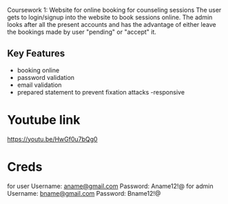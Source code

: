 Coursework 1: Website for online booking for counseling sessions
The user gets to login/signup into the website to book sessions online. The admin looks after all the present accounts and has the advantage of either leave the bookings made by user "pending" or "accept" it.
## Key Features
- booking online
- password validation
- email validation
- prepared statement to prevent fixation attacks
-responsive
# Youtube link
https://youtu.be/HwGf0u7bQg0
# Creds
for user
Username: aname@gmail.com
Password: Aname12!@
for admin
Username: bname@gmail.com
Password: Bname12!@

